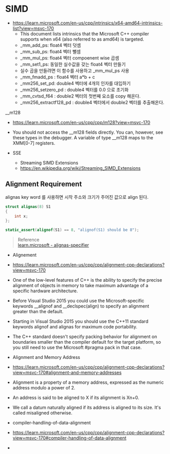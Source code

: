 # SIMD

* https://learn.microsoft.com/en-us/cpp/intrinsics/x64-amd64-intrinsics-list?view=msvc-170
  * This document lists intrinsics that the Microsoft C++ compiler supports when x64 (also referred to as amd64) is targeted.
  * _mm_add_ps: float4 벡터 덧셈
  * _mm_sub_ps: float4 벡터 뺄셈
  * _mm_mul_ps: float4 벡터  compoenent wise 곱셈 
  * _mm_set1_ps: 동일한 실수값을 갖는 float4 벡터 만들기
   * 실수 곱을 만들려면 이 함수를 사용하고 _mm_mul_ps 사용
  * _mm_fmadd_ps : float4 벡터 a*b + c
  * _mm256_set_pd: double4 벡터에 4개의 인자를 대입하기
  * _mm256_setzero_pd : double4 벡터를 0.0 으로 초기화
  * _mm_cvtsd_f64 : double2 벡터의 첫번째 요소를 copy 해온다.
  * _mm256_extractf128_pd : double4 벡터에서 double2 벡터를 추출해온다.

__m128
* https://learn.microsoft.com/en-us/cpp/cpp/m128?view=msvc-170
 * You should not access the __m128 fields directly. You can, however, see these types in the debugger. A variable of type __m128 maps to the XMM[0-7] registers.
 
* SSE
  * Streaming SIMD Extensions
  * https://en.wikipedia.org/wiki/Streaming_SIMD_Extensions


## Alignment Requirement

alignas key word 를 사용하면 시작 주소와 크기가 주어진 값으로 align 된다.
```cpp
struct alignas(8) S1
{
    int x;
};

static_assert(alignof(S1) == 8, "alignof(S1) should be 8");
```

> Reference  
> [learn.microsoft - alignas-specifier](https://learn.microsoft.com/en-us/cpp/cpp/alignas-specifier?view=msvc-170)  

* Alignement
 * https://learn.microsoft.com/en-us/cpp/cpp/alignment-cpp-declarations?view=msvc-170
 * One of the low-level features of C++ is the ability to specify the precise alignment of objects in memory to take maximum advantage of a specific hardware architecture.
 * Before Visual Studio 2015 you could use the Microsoft-specific keywords __alignof and __declspec(align) to specify an alignment greater than the default.
 * Starting in Visual Studio 2015 you should use the C++11 standard keywords alignof and alignas for maximum code portability.
 * The C++ standard doesn't specify packing behavior for alignment on boundaries smaller than the compiler default for the target platform, so you still need to use the Microsoft #pragma pack in that case.

* Alignment and Memory Address
 * https://learn.microsoft.com/en-us/cpp/cpp/alignment-cpp-declarations?view=msvc-170#alignment-and-memory-addresses
 * Alignment is a property of a memory address, expressed as the numeric address modulo a power of 2.
 * An address is said to be aligned to X if its alignment is Xn+0.
 * We call a datum naturally aligned if its address is aligned to its size. It's called misaligned otherwise.

* compiler-handling-of-data-alignment
 * https://learn.microsoft.com/en-us/cpp/cpp/alignment-cpp-declarations?view=msvc-170#compiler-handling-of-data-alignment
 * 
